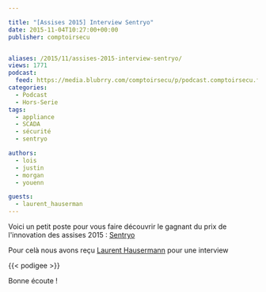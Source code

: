 ```yaml
---

title: "[Assises 2015] Interview Sentryo"
date: 2015-11-04T10:27:00+00:00
publisher: comptoirsecu


aliases: /2015/11/assises-2015-interview-sentryo/
views: 1771
podcast:
  feed: https://media.blubrry.com/comptoirsecu/p/podcast.comptoirsecu.fr/CSEC.INTERVIEWS_ASSISES.2015.LAURENT_HAUSERMANN.mp3
categories:
  - Podcast
  - Hors-Serie
tags:
  - appliance
  - SCADA
  - sécurité
  - sentryo

authors:
  - lois
  - justin
  - morgan
  - youenn

guests:
  - laurent_hauserman
---
```

Voici un petit poste pour vous faire découvrir le gagnant du prix de l'innovation des assises 2015 : [Sentryo](http://www.sentryo.net/fr/)

Pour celà nous avons reçu [Laurent Hausermann](https://twitter.com/lhausermann) pour une interview

{{< podigee >}}

Bonne écoute !
